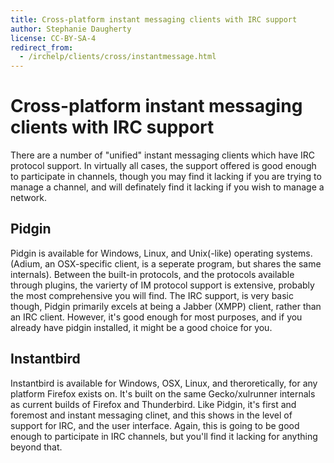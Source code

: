 ```yaml
---
title: Cross-platform instant messaging clients with IRC support
author: Stephanie Daugherty
license: CC-BY-SA-4
redirect_from:
  - /irchelp/clients/cross/instantmessage.html
---
```


# Cross-platform instant messaging clients with IRC support

There are a number of "unified" instant messaging clients which have IRC protocol support. In virtually all cases,
the support offered is good enough to participate in channels, though you may find it lacking if you are trying to manage
a channel, and will definately find it lacking if you wish to manage a network.

## Pidgin
Pidgin is available for Windows, Linux, and Unix(-like) operating systems. (Adium, an OSX-specific client, is a seperate
program, but shares the same internals). Between the built-in protocols, and the protocols available through plugins, the
varierty of IM protocol support is extensive, probably the most comprehensive you will find. The IRC support, is very basic
though, Pidgin primarily excels at being a Jabber (XMPP) client, rather than an IRC client. However, it's good enough for most
purposes, and if you already have pidgin installed, it might be a good choice for you.

## Instantbird
Instantbird is available for Windows, OSX, Linux, and theroretically, for any platform Firefox exists on. It's built on the same
Gecko/xulrunner internals as current builds of Firefox and Thunderbird. Like Pidgin, it's first and foremost and instant messaging
clinet, and this shows in the level of support for IRC, and the user interface. Again, this is going to be good enough to participate
in IRC channels, but you'll find it lacking for anything beyond that.
